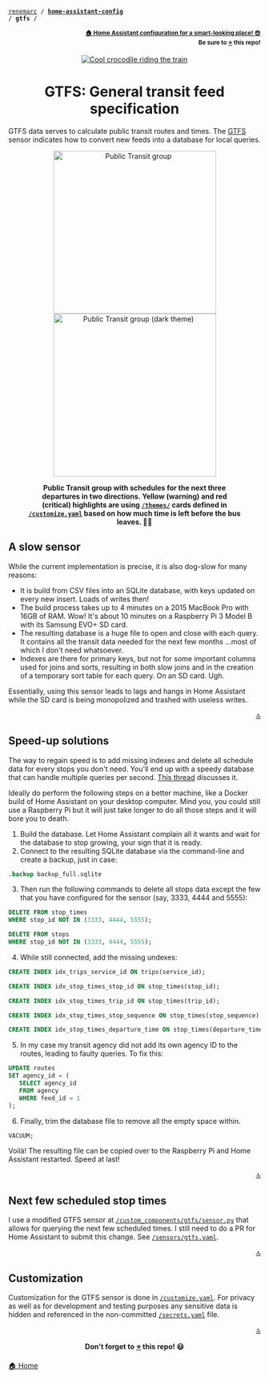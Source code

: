 <!-- Header -->
[link-profile]:https://github.com/renemarc
[link-repo]:https://github.com/renemarc/home-assistant-config

<a name="top"></a>
<code>[renemarc][link-profile] / **[home-assistant-config][link-repo]** / **gtfs** /</code>

<p align="right"><sub><strong><a href="https://github.com/renemarc/home-assistant-config">🏠 Home Assistant configuration for a smart-looking place! 😎</a><br>Be sure to <a href="#" title="star">⭐️</a> this repo!</strong></sub></p>

<!-- Hero -->
<figure>
    <div align="center">
        <a href="#gtfs-general-transit-feed-specification" title="Public Transit"><img src="https://media.giphy.com/media/3ohc0UC7wQoFDqQuOc/giphy.gif" alt="Cool crocodile riding the train"></a>
    </div>
</figure>

<h1 align="center">GTFS: General transit feed specification</h1>

GTFS data serves to calculate public transit routes and times. The [GTFS](https://www.home-assistant.io/integrations/gtfs/) sensor indicates how to convert new feeds into a database for local queries.

<div align="center">
    <figure>
        <div>
            <img src="../www/screenshots/group-transit.png" alt="Public Transit group" title="Normal theme" width="325">
            <img src="../www/screenshots/group-transit-dark.png" alt="Public Transit group (dark theme)" title="Dark theme" width="325">
        </div>
        <figcaption>
          <p><strong>Public Transit group with schedules for the next three departures in two directions. Yellow (warning) and red (critical) highlights are using <a href="../themes"><code>/themes/</code></a> cards defined in <a href="../customize.yaml"><code>/customize.yaml</code></a> based on how much time is left before the bus leaves. 🚌🏃</strong></p>
        </figcaption>
    </figure>
</div>

## A slow sensor

While the current implementation is precise, it is also dog-slow for many reasons:

- It is build from CSV files into an SQLite database, with keys updated on every new insert. Loads of writes then!
- The build process takes up to 4 minutes on a 2015 MacBook Pro with 16GB of RAM. Wow! It's about 10 minutes on a Raspberry Pi 3 Model B with its Samsung EVO+ SD card.
- The resulting database is a huge file to open and close with each query. It contains all the transit data needed for the next few months ...most of which I don't need whatsoever.
- Indexes are there for primary keys, but not for some important columns used for joins and sorts, resulting in both slow joins and in the creation of a temporary sort table for each query. On an SD card. Ugh.

Essentially, using this sensor leads to lags and hangs in Home Assistant while the SD card is being monopolized and trashed with useless writes.

<p align="right"><a href="#top" title="Back to top">🔝</a></p>

## Speed-up solutions

The way to regain speed is to add missing indexes and delete all schedule data for every stops you don't need. You'll end up with a speedy database that can handle multiple queries per second. [This thread](https://community.home-assistant.io/t/faster-gtfs-schedule-lookups/37624) discusses it.

Ideally do perform the following steps on a better machine, like a Docker build of Home Assistant on your desktop computer. Mind you, you could still use a Raspberry Pi but it will just take longer to do all those steps and it will bore you to death.

1. Build the database. Let Home Assistant complain all it wants and wait for the database to stop growing, your sign that it is ready.
2. Connect to the resulting SQLite database via the command-line and create a backup, just in case:

 ```sql
 .backup backup_full.sqlite
 ```

3. Then run the following commands to delete all stops data except the few that you have configured for the sensor (say, 3333, 4444 and 5555):

 ```sql
 DELETE FROM stop_times
 WHERE stop_id NOT IN (3333, 4444, 5555);

 DELETE FROM stops
 WHERE stop_id NOT IN (3333, 4444, 5555);
 ```

4. While still connected, add the missing undexes:

 ```sql
 CREATE INDEX idx_trips_service_id ON trips(service_id);

 CREATE INDEX idx_stop_times_stop_id ON stop_times(stop_id);

 CREATE INDEX idx_stop_times_trip_id ON stop_times(trip_id);

 CREATE INDEX idx_stop_times_stop_sequence ON stop_times(stop_sequence);

 CREATE INDEX idx_stop_times_departure_time ON stop_times(departure_time);
 ```

5. In my case my transit agency did not add its own agency ID to the routes, leading to faulty queries. To fix this:

  ```sql
 UPDATE routes
 SET agency_id = (
     SELECT agency_id
     FROM agency
     WHERE feed_id = 1
 );
  ```

6. Finally, trim the database file to remove all the empty space within.

  ```sql
 VACUUM;
  ```

Voilà! The resulting file can be copied over to the Raspberry Pi and Home Assistant restarted. Speed at last!

<p align="right"><a href="#top" title="Back to top">🔝</a></p>

## Next few scheduled stop times

I use a modified GTFS sensor at [`/custom_components/gtfs/sensor.py`](../custom_components/gtfs/sensor.py) that allows for querying the next few scheduled times. I still need to do a PR for Home Assistant to submit this change. See [`/sensors/gtfs.yaml`](../sensors/gtfs.yaml).

<p align="right"><a href="#top" title="Back to top">🔝</a></p>

## Customization

Customization for the GTFS sensor is done in [`/customize.yaml`](../customize.yaml). For privacy as well as for development and testing purposes any sensitive data is hidden and referenced in the non-committed [`/secrets.yaml`](../secrets-dummy.yaml) file.

<!-- Footer -->
<p align="right"><a href="#top" title="Back to top">🔝</a></p>

<p align="center"><strong>Don't forget to <a href="#" title="star">⭐️</a> this repo! 😃</strong></p>

[🏠 Home][link-repo]
